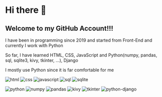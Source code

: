 # Hi there 👋
## Welcome to my GitHub Account!!!

I have been in programming since 2019 and started from Front-End and currently I work with Python

So far, I have learned HTML, CSS, JavaScript and Python(numpy, pandas, sql, sqlite3, kivy, tkinter, ...), Django

I mostly use Python since it is far comfortable for me

<!--
**ArthasEdit/ArthasEdit** is a ✨ _special_ ✨ repository because its `README.md` (this file) appears on your GitHub profile.

Here are some ideas to get you started:

- 🔭 I’m currently working on ...
- 🌱 I’m currently learning ...
- 👯 I’m looking to collaborate on ...

- 🤔 I’m looking for help with ...
- 💬 Ask me about ...
- 📫 How to reach me: ...
- 😄 Pronouns: ...
- ⚡ Fun fact: ...
-->


![html](https://user-images.githubusercontent.com/89140222/224984405-01ea0ef4-4605-455e-bbdd-46f5da88b63f.jpeg)
![css](https://user-images.githubusercontent.com/89140222/224985171-417dd2fe-0267-4e3a-886d-f42af75dd858.jpeg)
![javascript](https://user-images.githubusercontent.com/89140222/224984433-fac2a10f-7493-4b8d-b6ae-5916de0fda05.png)
![sql](https://user-images.githubusercontent.com/89140222/224984431-a0421e5b-335f-4933-bfe4-b4f47556db7a.png)
![sqlite](https://user-images.githubusercontent.com/89140222/224984415-e5e041ec-5219-4dbc-b375-8bed085d0f43.jpg)

![python](https://user-images.githubusercontent.com/89140222/224984418-4b02f752-e08b-4c86-a43c-a11e37216a40.jpg)
![numpy](https://user-images.githubusercontent.com/89140222/224984426-011b0292-8656-4039-93de-48e21ecb9147.jpg)
![pandas](https://user-images.githubusercontent.com/89140222/224984744-8d012f2d-fcb8-4387-b2b2-594de38f5ff6.png)
![kivy](https://user-images.githubusercontent.com/89140222/224984440-e6db0ab5-e5f1-4293-83fe-3d96a7ebeac6.png)
![tkinter](https://user-images.githubusercontent.com/89140222/224984443-45e5965f-d25e-4d6c-aa62-8bff308c60e2.jpg)
![python-django](https://cdn5.f-cdn.com/ppic/105962178/logo/26832394/profile_logo_26832394.jpg)
